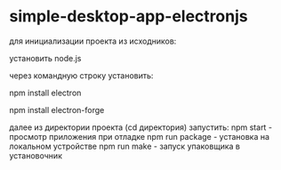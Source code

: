 # simple-desktop-app-electronjs

для инициализации проекта из исходников:

установить node.js

через командную строку установить:

npm install electron

npm install electron-forge

далее из директории проекта (cd директория) запустить:
npm start - просмотр приложения при отладке
npm run package - установка на локальном устройстве
npm run make - запуск упаковщика в установочник
